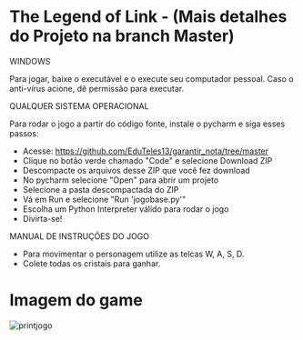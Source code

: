 # The Legend of Link - (Mais detalhes do Projeto na branch Master)

  WINDOWS
  
  Para jogar, baixe o executável e o execute seu computador pessoal. Caso o anti-vírus acione, dê permissão para executar.
  
  
  QUALQUER SISTEMA OPERACIONAL
  
  Para rodar o jogo a partir do código fonte, instale o pycharm e siga esses passos:
  
  * Acesse: https://github.com/EduTeles13/garantir_nota/tree/master
  * Clique no botão verde chamado "Code" e selecione Download ZIP
  * Descompacte os arquivos desse ZIP que você fez download
  * No pycharm selecione "Open" para abrir um projeto
  * Selecione a pasta descompactada do ZIP
  * Vá em Run e selecione "Run 'jogobase.py'"
  * Escolha um Python Interpreter válido para rodar o jogo
  * Divirta-se!
  
  
  MANUAL DE INSTRUÇÕES DO JOGO
  
  * Para movimentar o personagem utilize as telcas W, A, S, D.
  * Colete todas os cristais para ganhar.

# Imagem do game
![printjogo](https://user-images.githubusercontent.com/104574086/167874628-7f9c2661-8cc8-454e-a44a-ceb1f7345356.jpg)
